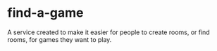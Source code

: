 # find-a-game
A service created to make it easier for people to create rooms, or find rooms, for games they want to play.

